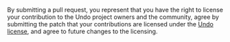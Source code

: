 By submitting a pull request, you represent that you have the right to
license your contribution to the Undo project owners and the community,
agree by submitting the patch that your contributions are licensed under
the [Undo license](https://raw.githubusercontent.com/dacap/undo/main/LICENSE.txt),
and agree to future changes to the licensing.
